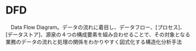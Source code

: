 # DFD
　Data Flow Diagram。データの流れに着目し、データフロー、[プロセス]、[データストア]、源泉の４つの構成要素を組み合わせることで、その対象となる業務のデータの流れと処理の関係をわかりやすく図式化する構造化分析手法
